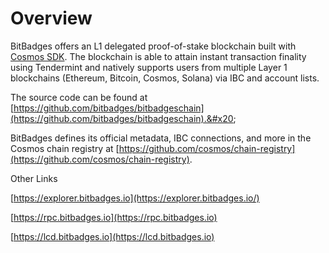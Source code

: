 # Overview

BitBadges offers an L1 delegated proof-of-stake blockchain built with [Cosmos SDK](https://docs.cosmos.network/main). The blockchain is able to attain instant transaction finality using Tendermint and natively supports users from multiple Layer 1 blockchains (Ethereum, Bitcoin, Cosmos, Solana) via IBC and account lists.

The source code can be found at [https://github.com/bitbadges/bitbadgeschain](https://github.com/bitbadges/bitbadgeschain).&#x20;

BitBadges defines its official metadata, IBC connections, and more in the Cosmos chain registry at  [https://github.com/cosmos/chain-registry](https://github.com/cosmos/chain-registry).

Other Links

[https://explorer.bitbadges.io](https://explorer.bitbadges.io/)

[https://rpc.bitbadges.io](https://rpc.bitbadges.io)

[https://lcd.bitbadges.io](https://lcd.bitbadges.io)


